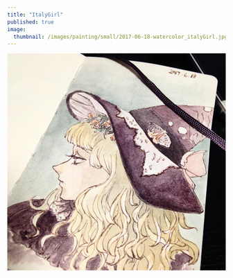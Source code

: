 ```yaml
---
title: "ItalyGirl"
published: true
image: 
  thumbnail: /images/painting/small/2017-06-18-watercolor_italyGirl.jpg
---
```

<img src="/images/painting/2017-06-18-watercolor_italyGirl.jpg">

